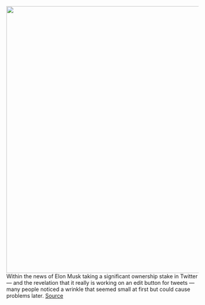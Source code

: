 <img src='https://cdn.vox-cdn.com/thumbor/mrkDox9kdj1jwREOjepSP7ZuK58=/0x0:4274x2849/1200x800/filters:focal(1790x222:2472x904)/cdn.vox-cdn.com/uploads/chorus_image/image/70714571/1239417516.0.jpg' width='700px' /><br/>
Within the news of Elon Musk taking a significant ownership stake in Twitter — and the revelation that it really is working on an edit button for tweets — many people noticed a wrinkle that seemed small at first but could cause problems later.
<a href='https://www.theverge.com/2022/4/5/23012266/elon-musk-sec-twitter-stock-acquisition-13d-tesla'> Source <a/>